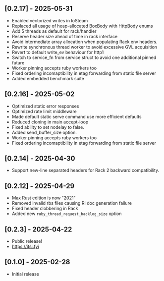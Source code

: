 ## [0.2.17] - 2025-05-31
- Enabled vectorized writes in IoSteam
- Replaced all usage of heap-allocated BoxBody with HttpBody enums
- Add 5 threads as default for rack/handler
- Reserve header size ahead of time in rack interface
- Avoid intermediate array allocation when populating Rack env headers.
- Rewrite synchronous thread worker to avoid excessive GVL acquisition
- Revert to default write_ev behaviour for http1
- Switch to service_fn from service struct to avoid one additional pinned future
- Worker pinning accepts ruby workers too
- Fixed ordering incomaptibility in etag forwarding from static file server
- Added embedded benchmark suite

## [0.2.16] - 2025-05-02
- Optimized static error responses
- Optimized rate limit middleware
- Made default static serve command use more efficient defaults
- Reduced cloning in main accept-loop
- Fixed ability to set nodelay to false.
- Added send_buffer_size option.
- Worker pinning accepts ruby workers too
- Fixed ordering incomaptibility in etag forwarding from static file server

## [0.2.14] - 2025-04-30
- Support new-line separated headers for Rack 2 backward compatibility.

## [0.2.12] - 2025-04-29
- Max Rust edition is now "2021"
- Removed invalid rbs files causing RI doc generation failure
- Fixed header clobbering in Rack
- Added new `ruby_thread_request_backlog_size` option

## [0.2.3] - 2025-04-22

- Public release!
- https://itsi.fyi

## [0.1.0] - 2025-02-28

- Initial release
